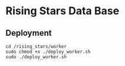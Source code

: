 # Rising Stars Data Base

## Deployment
```
cd /rising_stars/worker
sudo chmod +x ./deploy_worker.sh
sudo ./deploy_worker.sh
```
